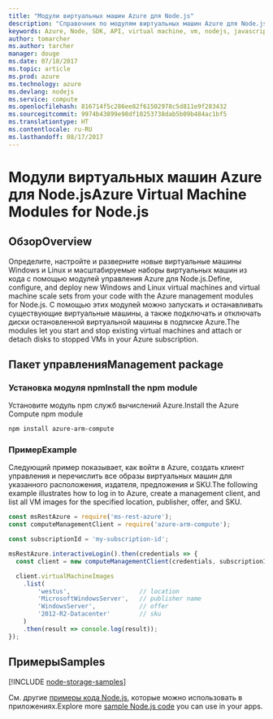 ```yaml
---
title: "Модули виртуальных машин Azure для Node.js"
description: "Справочник по модулям виртуальных машин Azure для Node.js"
keywords: Azure, Node, SDK, API, virtual machine, vm, nodejs, javascript
author: tomarcher
ms.author: tarcher
manager: douge
ms.date: 07/18/2017
ms.topic: article
ms.prod: azure
ms.technology: azure
ms.devlang: nodejs
ms.service: compute
ms.openlocfilehash: 816714f5c286ee82f61502978c5d811e9f283432
ms.sourcegitcommit: 9974b43899e98df10253738dab5b09b484ac1bf5
ms.translationtype: HT
ms.contentlocale: ru-RU
ms.lasthandoff: 08/17/2017
---
```

# <a name="azure-virtual-machine-modules-for-nodejs"></a><span data-ttu-id="c48cb-104">Модули виртуальных машин Azure для Node.js</span><span class="sxs-lookup"><span data-stu-id="c48cb-104">Azure Virtual Machine Modules for Node.js</span></span>

## <a name="overview"></a><span data-ttu-id="c48cb-105">Обзор</span><span class="sxs-lookup"><span data-stu-id="c48cb-105">Overview</span></span>

<span data-ttu-id="c48cb-106">Определите, настройте и разверните новые виртуальные машины Windows и Linux и масштабируемые наборы виртуальных машин из кода с помощью модулей управления Azure для Node.js.</span><span class="sxs-lookup"><span data-stu-id="c48cb-106">Define, configure, and deploy new Windows and Linux virtual machines and virtual machine scale sets from your code with the Azure management modules for Node.js.</span></span> <span data-ttu-id="c48cb-107">С помощью этих модулей можно запускать и останавливать существующие виртуальные машины, а также подключать и отключать диски остановленной виртуальной машины в подписке Azure.</span><span class="sxs-lookup"><span data-stu-id="c48cb-107">The modules let you start and stop existing virtual machines and attach or detach disks to stopped VMs in your Azure subscription.</span></span>

## <a name="management-package"></a><span data-ttu-id="c48cb-108">Пакет управления</span><span class="sxs-lookup"><span data-stu-id="c48cb-108">Management package</span></span>

### <a name="install-the-npm-module"></a><span data-ttu-id="c48cb-109">Установка модуля npm</span><span class="sxs-lookup"><span data-stu-id="c48cb-109">Install the npm module</span></span>

<span data-ttu-id="c48cb-110">Установите модуль npm служб вычислений Azure.</span><span class="sxs-lookup"><span data-stu-id="c48cb-110">Install the Azure Compute npm module</span></span>

```bash
npm install azure-arm-compute
```   

### <a name="example"></a><span data-ttu-id="c48cb-111">Пример</span><span class="sxs-lookup"><span data-stu-id="c48cb-111">Example</span></span>

<span data-ttu-id="c48cb-112">Следующий пример показывает, как войти в Azure, создать клиент управления и перечислить все образы виртуальных машин для указанного расположения, издателя, предложения и SKU.</span><span class="sxs-lookup"><span data-stu-id="c48cb-112">The following example illustrates how to log in to Azure, create a management client, and list all VM images for the specified location, publisher, offer, and SKU.</span></span>

```javascript
const msRestAzure = require('ms-rest-azure');
const computeManagementClient = require('azure-arm-compute');

const subscriptionId = 'my-subscription-id';

msRestAzure.interactiveLogin().then(credentials => {
  const client = new computeManagementClient(credentials, subscriptionId);

  client.virtualMachineImages
    .list(
        'westus',                   // location
        'MicrosoftWindowsServer',   // publisher name
        'WindowsServer',            // offer
        '2012-R2-Datacenter'        // sku
    )
    .then(result => console.log(result));
});
```

## <a name="samples"></a><span data-ttu-id="c48cb-113">Примеры</span><span class="sxs-lookup"><span data-stu-id="c48cb-113">Samples</span></span>

[!INCLUDE [node-storage-samples](../docs-ref-conceptual/includes/virtualmachines-samples.md)]

<span data-ttu-id="c48cb-114">См. другие [примеры кода Node.js](https://azure.microsoft.com/resources/samples/?platform=nodejs), которые можно использовать в приложениях.</span><span class="sxs-lookup"><span data-stu-id="c48cb-114">Explore more [sample Node.js code](https://azure.microsoft.com/resources/samples/?platform=nodejs) you can use in your apps.</span></span>
